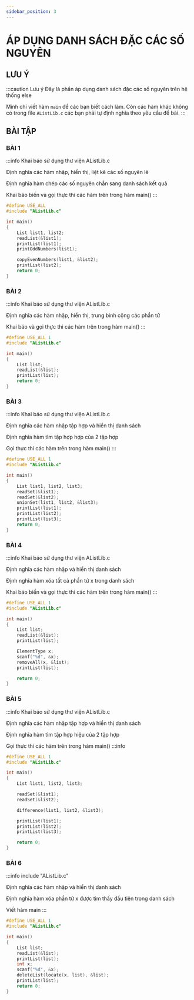 ```yaml
---
sidebar_position: 3
---
```


# ÁP DỤNG DANH SÁCH ĐẶC CÁC SỐ NGUYÊN

## LƯU Ý

:::caution Lưu ý
Đây là phần áp dụng danh sách đặc các số nguyên trên hệ thống else

Mình chỉ viết hàm `main` để các bạn biết cách làm. Còn các hàm khác không có trong file `AListLib.c` các bạn phải tự định nghĩa theo yêu cầu đề bài.
:::

## BÀI TẬP

### BÀI 1

:::info
Khai báo sử dụng thư viện AListLib.c

Định nghĩa các hàm nhập, hiển thị, liệt kê các số nguyên lẻ

Định nghĩa hàm chép các số nguyên chẵn sang danh sách kết quả

Khai báo biến và gọi thực thi các hàm trên trong hàm main()
:::

```c
#define USE_ALL
#include "AListLib.c"

int main()
{
    List list1, list2;
    readList(&list1);
    printList(list1);
    printOddNumbers(list1);

    copyEvenNumbers(list1, &list2);
    printList(list2);
    return 0;
}
```

### BÀI 2

:::info
Khai báo sử dụng thư viện AListLib.c

Định nghĩa các hàm nhập, hiển thị, trung bình cộng các phần tử

Khai báo và gọi thực thi các hàm trên trong hàm main()
:::

```c
#define USE_ALL 1
#include "AListLib.c"

int main()
{
    List list;
    readList(&list);
    printList(list);
    return 0;
}
```

### BÀI 3

:::info
Khai báo sử dụng thư viện AListLib.c

Định nghĩa các hàm nhập tập hợp và hiển thị danh sách

Định nghĩa hàm tìm tập hợp hợp của 2 tập hợp

Gọi thực thi các hàm trên trong hàm main()
:::

```c
#define USE_ALL 1
#include "AListLib.c"

int main()
{
    List list1, list2, list3;
    readSet(&list1);
    readSet(&list2);
    unionSet(list1, list2, &list3);
    printList(list1);
    printList(list2);
    printList(list3);
    return 0;
}
```

### BÀI 4

:::info
Khai báo sử dụng thư viện AListLib.c

Định nghĩa các hàm nhập và hiển thị danh sách

Định nghĩa hàm xóa tất cả phần tử x trong danh sách

Khai báo biến và gọi thực thi các hàm trên trong hàm main()
:::

```c
#define USE_ALL 1
#include "AListLib.c"

int main()
{
    List list;
    readList(&list);
    printList(list);

    ElementType x;
    scanf("%d", &x);
    removeAll(x, &list);
    printList(list);

    return 0;
}
```

### BÀI 5

:::info
Khai báo sử dụng thư viện AListLib.c

Định nghĩa các hàm nhập tập hợp và hiển thị danh sách

Định nghĩa hàm tìm tập hợp hiệu của 2 tập hợp

Gọi thực thi các hàm trên trong hàm main()
:::info

```c
#define USE_ALL 1
#include "AListLib.c"

int main()
{
    List list1, list2, list3;

    readSet(&list1);
    readSet(&list2);

    difference(list1, list2, &list3);

    printList(list1);
    printList(list2);
    printList(list3);

    return 0;
}
```

### BÀI 6

:::info
include "AListLib.c"

Định nghĩa các hàm nhập và hiển thị danh sách

Định nghĩa hàm xóa phần tử x được tìm thấy đầu tiên trong danh sách

Viết hàm main
:::

```c
#define USE_ALL 1
#include "AListLib.c"

int main()
{
    List list;
    readList(&list);
    printList(list);
    int x;
    scanf("%d", &x);
    deleteList(locate(x, list), &list);
    printList(list);
    return 0;
}
```

